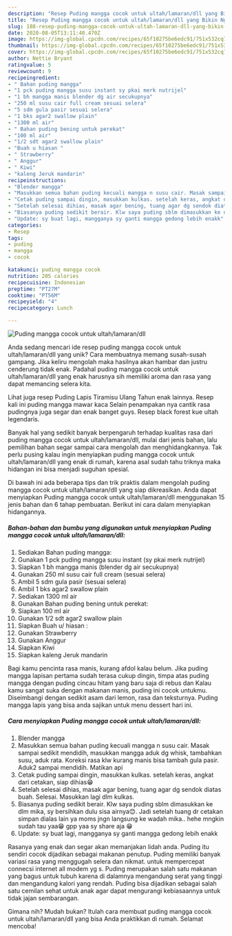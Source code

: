 ```yaml
---
description: "Resep Puding mangga cocok untuk ultah/lamaran/dll yang Bikin Ngiler"
title: "Resep Puding mangga cocok untuk ultah/lamaran/dll yang Bikin Ngiler"
slug: 188-resep-puding-mangga-cocok-untuk-ultah-lamaran-dll-yang-bikin-ngiler
date: 2020-08-05T13:11:40.470Z
image: https://img-global.cpcdn.com/recipes/65f10275be6edc91/751x532cq70/puding-mangga-cocok-untuk-ultahlamarandll-foto-resep-utama.jpg
thumbnail: https://img-global.cpcdn.com/recipes/65f10275be6edc91/751x532cq70/puding-mangga-cocok-untuk-ultahlamarandll-foto-resep-utama.jpg
cover: https://img-global.cpcdn.com/recipes/65f10275be6edc91/751x532cq70/puding-mangga-cocok-untuk-ultahlamarandll-foto-resep-utama.jpg
author: Nettie Bryant
ratingvalue: 5
reviewcount: 9
recipeingredient:
- " Bahan puding mangga"
- "1 pck puding mangga susu instant sy pkai merk nutrijel"
- "1 bh mangga manis blender dg air secukupnya"
- "250 ml susu cair full cream sesuai selera"
- "5 sdm gula pasir sesuai selera"
- "1 bks agar2 swallow plain"
- "1300 ml air"
- " Bahan puding bening untuk perekat"
- "100 ml air"
- "1/2 sdt agar2 swallow plain"
- "Buah u hiasan "
- " Strawberry"
- " Anggur"
- " Kiwi"
- "kaleng Jeruk mandarin"
recipeinstructions:
- "Blender mangga"
- "Masukkan semua bahan puding kecuali mangga n susu cair. Masak sampai sedikit mendidih, masukkan mangga aduk dg whisk, tambahkan susu, aduk rata. Koreksi rasa klw kurang manis bisa tambah gula pasir. Aduk2 sampai mendidih. Matikan api"
- "Cetak puding sampai dingin, masukkan kulkas. setelah keras, angkat dari cetakan, siap dihias😁"
- "Setelah selesai dihias, masak agar bening, tuang agar dg sendok diatas buah. Selesai. Masukkan lagi dlm kulkas."
- "Biasanya puding sedikit berair. Klw saya puding sblm dimasukkan ke dlm mika, sy bersihkan dulu sisa airnya😊. Jadi setelah tuang dr cetakan simpan dialas lain ya moms jngn langsung ke wadah mika.. hehe mngkin sudah tau yaa😁 gpp yaa sy share aja 😁"
- "Update: sy buat lagi, mangganya sy ganti mangga gedong lebih enakk"
categories:
- Resep
tags:
- puding
- mangga
- cocok

katakunci: puding mangga cocok 
nutrition: 205 calories
recipecuisine: Indonesian
preptime: "PT27M"
cooktime: "PT56M"
recipeyield: "4"
recipecategory: Lunch

---
```



![Puding mangga cocok untuk ultah/lamaran/dll](https://img-global.cpcdn.com/recipes/65f10275be6edc91/751x532cq70/puding-mangga-cocok-untuk-ultahlamarandll-foto-resep-utama.jpg)

Anda sedang mencari ide resep puding mangga cocok untuk ultah/lamaran/dll yang unik? Cara membuatnya memang susah-susah gampang. Jika keliru mengolah maka hasilnya akan hambar dan justru cenderung tidak enak. Padahal puding mangga cocok untuk ultah/lamaran/dll yang enak harusnya sih memiliki aroma dan rasa yang dapat memancing selera kita.

Lihat juga resep Puding Lapis Tiramisu Ulang Tahun enak lainnya. Resep kali ini puding mangga mawar kaca Selain penampakan nya cantik rasa pudingnya juga segar dan enak banget guys. Resep black forest kue ultah legendaris.

Banyak hal yang sedikit banyak berpengaruh terhadap kualitas rasa dari puding mangga cocok untuk ultah/lamaran/dll, mulai dari jenis bahan, lalu pemilihan bahan segar sampai cara mengolah dan menghidangkannya. Tak perlu pusing kalau ingin menyiapkan puding mangga cocok untuk ultah/lamaran/dll yang enak di rumah, karena asal sudah tahu triknya maka hidangan ini bisa menjadi suguhan spesial.


Di bawah ini ada beberapa tips dan trik praktis dalam mengolah puding mangga cocok untuk ultah/lamaran/dll yang siap dikreasikan. Anda dapat menyiapkan Puding mangga cocok untuk ultah/lamaran/dll menggunakan 15 jenis bahan dan 6 tahap pembuatan. Berikut ini cara dalam menyiapkan hidangannya.

<!--inarticleads1-->

##### Bahan-bahan dan bumbu yang digunakan untuk menyiapkan Puding mangga cocok untuk ultah/lamaran/dll:

1. Sediakan  Bahan puding mangga:
1. Gunakan 1 pck puding mangga susu instant (sy pkai merk nutrijel)
1. Siapkan 1 bh mangga manis (blender dg air secukupnya)
1. Gunakan 250 ml susu cair full cream (sesuai selera)
1. Ambil 5 sdm gula pasir (sesuai selera)
1. Ambil 1 bks agar2 swallow plain
1. Sediakan 1300 ml air
1. Gunakan  Bahan puding bening untuk perekat:
1. Siapkan 100 ml air
1. Gunakan 1/2 sdt agar2 swallow plain
1. Siapkan Buah u/ hiasan :
1. Gunakan  Strawberry
1. Gunakan  Anggur
1. Siapkan  Kiwi
1. Siapkan kaleng Jeruk mandarin


Bagi kamu pencinta rasa manis, kurang afdol kalau belum. Jika puding mangga lapisan pertama sudah terasa cukup dingin, timpa atas puding mangga dengan puding cincau hitam yang baru saja di rebus dan Kalau kamu sangat suka dengan makanan manis, puding ini cocok untukmu. Diseimbangi dengan sedikit asam dari lemon, rasa dan teksturnya. Puding mangga lapis yang bisa anda sajikan untuk menu dessert hari ini. 

<!--inarticleads2-->

##### Cara menyiapkan Puding mangga cocok untuk ultah/lamaran/dll:

1. Blender mangga
1. Masukkan semua bahan puding kecuali mangga n susu cair. Masak sampai sedikit mendidih, masukkan mangga aduk dg whisk, tambahkan susu, aduk rata. Koreksi rasa klw kurang manis bisa tambah gula pasir. Aduk2 sampai mendidih. Matikan api
1. Cetak puding sampai dingin, masukkan kulkas. setelah keras, angkat dari cetakan, siap dihias😁
1. Setelah selesai dihias, masak agar bening, tuang agar dg sendok diatas buah. Selesai. Masukkan lagi dlm kulkas.
1. Biasanya puding sedikit berair. Klw saya puding sblm dimasukkan ke dlm mika, sy bersihkan dulu sisa airnya😊. Jadi setelah tuang dr cetakan simpan dialas lain ya moms jngn langsung ke wadah mika.. hehe mngkin sudah tau yaa😁 gpp yaa sy share aja 😁
1. Update: sy buat lagi, mangganya sy ganti mangga gedong lebih enakk


Rasanya yang enak dan segar akan memanjakan lidah anda. Puding itu sendiri cocok dijadikan sebagai makanan penutup. Puding memiliki banyak variasi rasa yang menggugah selera dan nikmat. untuk mempercepat connecsi internet all modem yg s. Puding merupakan salah satu makanan yang bagus untuk tubuh karena di dalamnya mengandung serat yang tinggi dan mengandung kalori yang rendah. Puding bisa dijadikan sebagai salah satu cemilan sehat untuk anak agar dapat mengurangi kebiasaannya untuk tidak jajan sembarangan. 

Gimana nih? Mudah bukan? Itulah cara membuat puding mangga cocok untuk ultah/lamaran/dll yang bisa Anda praktikkan di rumah. Selamat mencoba!
